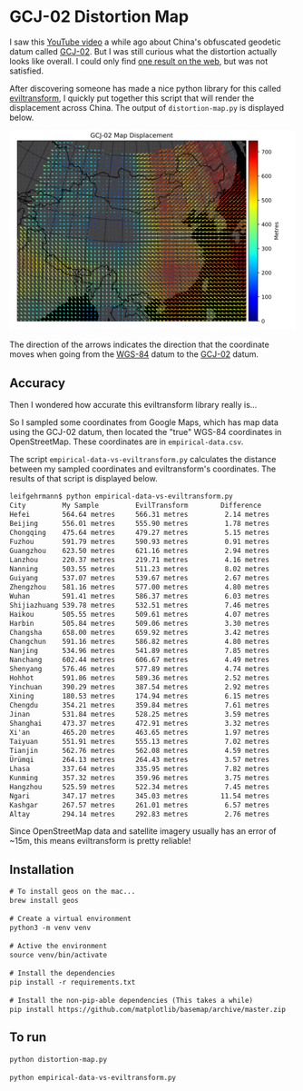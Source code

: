 # GCJ-02 Distortion Map

I saw this [YouTube video] a while ago about China's obfuscated geodetic datum
called [GCJ-02]. But I was still curious what the distortion actually
looks like overall. I could only find [one result on the web], but was not
satisfied.

After discovering someone has made a nice python library for this called
[eviltransform], I quickly put together this script that will render the
displacement across China. The output of `distortion-map.py` is displayed
below.

![Map of China showing the GCJ-02 geodetic datum displacement](output.svg)

The direction of the arrows indicates the direction that the coordinate moves
when going from the [WGS-84] datum to the [GCJ-02] datum.

## Accuracy

Then I wondered how accurate this eviltransform library really is...

So I sampled some coordinates from Google Maps, which has map data using the
GCJ-02 datum, then located the "true" WGS-84 coordinates in
OpenStreetMap. These coordinates are in `empirical-data.csv`.

The script `empirical-data-vs-eviltransform.py` calculates the distance between
my sampled coordinates and eviltransform's coordinates. The results of
that script is displayed below.

```
leifgehrmann$ python empirical-data-vs-eviltransform.py 
City         My Sample         EvilTransform        Difference
Hefei        564.64 metres     566.31 metres         2.14 metres
Beijing      556.01 metres     555.90 metres         1.78 metres
Chongqing    475.64 metres     479.27 metres         5.15 metres
Fuzhou       591.79 metres     590.93 metres         0.91 metres
Guangzhou    623.50 metres     621.16 metres         2.94 metres
Lanzhou      220.37 metres     219.71 metres         4.16 metres
Nanning      503.55 metres     511.23 metres         8.02 metres
Guiyang      537.07 metres     539.67 metres         2.67 metres
Zhengzhou    581.16 metres     577.00 metres         4.80 metres
Wuhan        591.41 metres     586.37 metres         6.03 metres
Shijiazhuang 539.78 metres     532.51 metres         7.46 metres
Haikou       505.55 metres     509.61 metres         4.07 metres
Harbin       505.84 metres     509.06 metres         3.30 metres
Changsha     658.00 metres     659.92 metres         3.42 metres
Changchun    591.16 metres     586.82 metres         4.80 metres
Nanjing      534.96 metres     541.89 metres         7.85 metres
Nanchang     602.44 metres     606.67 metres         4.49 metres
Shenyang     576.46 metres     577.89 metres         4.74 metres
Hohhot       591.86 metres     589.36 metres         2.52 metres
Yinchuan     390.29 metres     387.54 metres         2.92 metres
Xining       180.53 metres     174.94 metres         6.15 metres
Chengdu      354.21 metres     359.84 metres         7.61 metres
Jinan        531.84 metres     528.25 metres         3.59 metres
Shanghai     473.37 metres     472.91 metres         3.32 metres
Xi'an        465.20 metres     463.65 metres         1.97 metres
Taiyuan      551.91 metres     555.13 metres         7.02 metres
Tianjin      562.76 metres     562.08 metres         4.59 metres
Ürümqi       264.13 metres     264.43 metres         3.57 metres
Lhasa        337.64 metres     335.95 metres         7.82 metres
Kunming      357.32 metres     359.96 metres         3.75 metres
Hangzhou     525.59 metres     522.34 metres         7.45 metres
Ngari        347.17 metres     345.03 metres        11.54 metres
Kashgar      267.57 metres     261.01 metres         6.57 metres
Altay        294.14 metres     292.83 metres         2.76 metres
```

Since OpenStreetMap data and satellite imagery
usually has an error of ~15m, this means eviltransform is pretty reliable!

## Installation

```
# To install geos on the mac...
brew install geos

# Create a virtual environment
python3 -m venv venv

# Active the environment
source venv/bin/activate

# Install the dependencies
pip install -r requirements.txt

# Install the non-pip-able dependencies (This takes a while)
pip install https://github.com/matplotlib/basemap/archive/master.zip
```

## To run

```
python distortion-map.py

python empirical-data-vs-eviltransform.py
```

[YouTube video]: https://www.youtube.com/watch?v=L9Di-UVC-_4
[one result on the web]: https://www.gearthblog.com/blog/archives/2015/08/look-chinese-map-offsets.html
[eviltransform]: https://github.com/googollee/eviltransform
[WGS-84]: https://en.wikipedia.org/wiki/WGS-84
[GCJ-02]: https://en.wikipedia.org/wiki/Restrictions_on_geographic_data_in_China#GCJ-02
